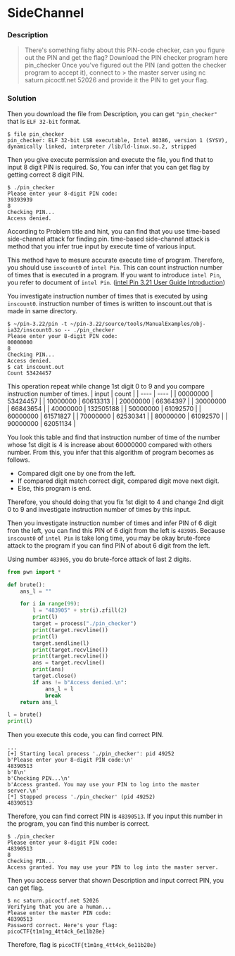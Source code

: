 # SideChannel
### Description
> There's something fishy about this PIN-code checker, can you figure out the PIN and get the flag? Download the PIN checker program here pin_checker Once you've figured out the PIN (and gotten the checker program to accept it), connect to > the master server using nc saturn.picoctf.net 52026 and provide it the PIN to get your flag.

### Solution
Then you download the file from Description, you can get `"pin_checker"` that is `ELF 32-bit` format.
```
$ file pin_checker
pin_checker: ELF 32-bit LSB executable, Intel 80386, version 1 (SYSV), dynamically linked, interpreter /lib/ld-linux.so.2, stripped
```

Then you give execute permission and execute the file, you find that to input 8 digit PIN is required. So, You can infer that you can get flag by getting correct 8 digit PIN.
```
$ ./pin_checker
Please enter your 8-digit PIN code:
39393939
8
Checking PIN...
Access denied.
```

According to Problem title and hint, you can find that you use time-based side-channel attack for finding pin.
time-based side-channel attack is method that you infer true input by execute time of various input.

This method have to mesure accurate execute time of program. 
Therefore, you should use `inscount0` of `intel Pin`.
This can count instruction number of times that is executed in a program.
If you want to introduce `intel Pin`, you refer to document of `intel Pin`. ([intel Pin 3.21 User Guide Introduction](https://software.intel.com/sites/landingpage/pintool/docs/98484/Pin/html/))

You investigate instruction number of times that is executed by using `inscount0`.
instruction number of times is written to inscount.out that is made in same directory.
```
$ ~/pin-3.22/pin -t ~/pin-3.22/source/tools/ManualExamples/obj-ia32/inscount0.so -- ./pin_checker
Please enter your 8-digit PIN code:
00000000
8
Checking PIN...
Access denied.
$ cat inscount.out
Count 53424457
```
This operation repeat while change 1st digit 0 to 9 and you compare instruction number of times.
| input    | count     |
| ----     | ----      |
| 00000000 | 53424457  |
| 10000000 | 60613313  |
| 20000000 | 66364397  | 
| 30000000 | 66843654  |
| 40000000 | 132505188 |
| 50000000 | 61092570  |
| 60000000 | 61571827  |
| 70000000 | 62530341  |
| 80000000 | 61092570  |
| 90000000 | 62051134  |

You look this table and find that instruction number of time of the number whose 1st digit is 4 is increase about 60000000 compared with others number.
From this, you infer that this algorithm of program becomes as follows.

- Compared digit one by one from the left.
- If compared digit match correct digit, compared digit move next digit.
- Else, this program is end.

Therefore, you should doing that you fix 1st digit to 4 and change 2nd digit 0 to 9 and investigate instruction number of times by this input.

Then you investigate instruction number of times and infer PIN of 6 digit fron the left, you can find this PIN of 6 digit from the left is `483905`.
Because `inscount0` of `intel Pin` is take long time, you may be okay brute-force attack to the program if you can find PIN of about 6 digit from the left.

Using number `483905`, you do brute-force attack of last 2 digits.
```python
from pwn import *

def brute():
    ans_l = ""

    for i in range(99):
        l = "483905" + str(i).zfill(2)
        print(l)
        target = process("./pin_checker")
        print(target.recvline())
        print(l)
        target.sendline(l)
        print(target.recvline())
        print(target.recvline())
        ans = target.recvline()
        print(ans)
        target.close()
        if ans != b"Access denied.\n":
            ans_l = l
            break
    return ans_l

l = brute()
print(l)
```

Then you execute this code, you can find correct PIN.
```
...
[+] Starting local process './pin_checker': pid 49252
b'Please enter your 8-digit PIN code:\n'
48390513
b'8\n'
b'Checking PIN...\n'
b'Access granted. You may use your PIN to log into the master server.\n'
[*] Stopped process './pin_checker' (pid 49252)
48390513
```

Therefore, you can find correct PIN is `48390513`.
If you input this number in the program, you can find this number is correct.
```
$ ./pin_checker
Please enter your 8-digit PIN code:
48390513
8
Checking PIN...
Access granted. You may use your PIN to log into the master server.
```

Then you access server that shown Description and input correct PIN, you can get flag.
```
$ nc saturn.picoctf.net 52026
Verifying that you are a human...
Please enter the master PIN code:
48390513
Password correct. Here's your flag:
picoCTF{t1m1ng_4tt4ck_6e11b28e}
```

Therefore, flag is `picoCTF{t1m1ng_4tt4ck_6e11b28e}`